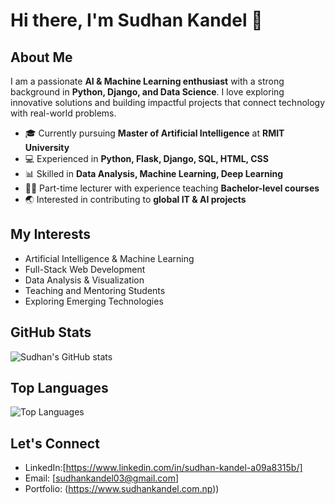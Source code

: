 # Hi there, I'm Sudhan Kandel 👋

## About Me
I am a passionate **AI & Machine Learning enthusiast** with a strong background in **Python, Django, and Data Science**. I love exploring innovative solutions and building impactful projects that connect technology with real-world problems.

- 🎓 Currently pursuing **Master of Artificial Intelligence** at **RMIT University**
- 💻 Experienced in **Python, Flask, Django, SQL, HTML, CSS**
- 📊 Skilled in **Data Analysis, Machine Learning, Deep Learning**
- 👨‍🏫 Part-time lecturer with experience teaching **Bachelor-level courses**
- 🌏 Interested in contributing to **global IT & AI projects**

## My Interests
- Artificial Intelligence & Machine Learning
- Full-Stack Web Development
- Data Analysis & Visualization
- Teaching and Mentoring Students
- Exploring Emerging Technologies

## GitHub Stats
![Sudhan's GitHub stats](https://github-readme-stats.vercel.app/api?username=your-github-username&show_icons=true&theme=radical)

## Top Languages
![Top Languages](https://github-readme-stats.vercel.app/api/top-langs/?username=sudhankandel&layout=compact&theme=radical)

## Let's Connect
- LinkedIn:[https://www.linkedin.com/in/sudhan-kandel-a09a8315b/]
- Email: [sudhankandel03@gmail.com]
- Portfolio: (https://www.sudhankandel.com.np))


